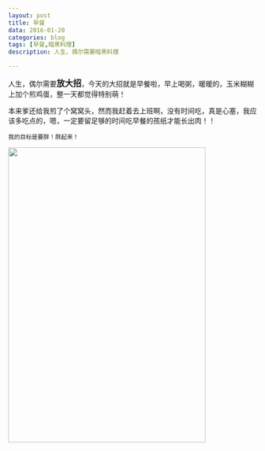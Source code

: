 ```yaml
---
layout: post
title: 早餐
data: 2016-01-20
categories: blog
tags: [早餐,暗黑料理]
description: 人生，偶尔需要暗黑料理

---
```

人生，偶尔需要<big>**放大招**</big>，今天的大招就是早餐啦，早上喝粥，暖暖的，玉米糊糊上加个煎鸡蛋，整一天都觉得特别萌！


 本来爹还给我煎了个窝窝头，然而我赶着去上班啊，没有时间吃，真是心塞，我应该多吃点的，嗯，一定要留足够的时间吃早餐的孩纸才能长出肉！！

	我的目标是要胖！胖起来！

<img src="http://7xq750.com1.z0.glb.clouddn.com/IMG_5104.JPG" align="center" height="600" width="400">
